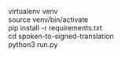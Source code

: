 virtualenv venv  <br />
source venv/bin/activate  <br /> 
pip install -r requirements.txt <br /> 
cd spoken-to-signed-translation <br /> 
python3 run.py
